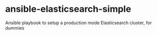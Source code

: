 # ansible-elasticsearch-simple
Ansible playbook to setup a production mode Elasticsearch cluster, for dummies
